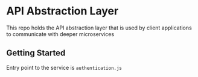 # API Abstraction Layer
This repo holds the API abstraction layer that is used by client applications to communicate with deeper microservices

## Getting Started
Entry point to the service is `authentication.js`
